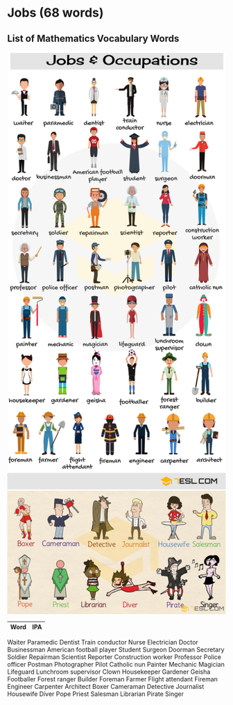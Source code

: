 # Jobs (68 words)

## List of Mathematics Vocabulary Words

![GitHub Logo](img/Jobs-Occupations-Vocabulary.jpg)
![GitHub Logo](img/types-of-jobs.jpeg)

Word | IPA
------------ | -------------
Waiter
Paramedic
Dentist
Train conductor
Nurse
Electrician
Doctor
Businessman
American football player
Student
Surgeon
Doorman
Secretary
Soldier
Repairman
Scientist
Reporter
Construction worker
Professor
Police officer
Postman
Photographer
Pilot
Catholic nun
Painter
Mechanic
Magician
Lifeguard
Lunchroom supervisor
Clown
Housekeeper
Gardener
Geisha
Footballer
Forest ranger
Builder
Foreman
Farmer
Flight attendant
Fireman
Engineer
Carpenter
Architect
Boxer
Cameraman
Detective
Journalist
Housewife
Diver
Pope
Priest
Salesman
Librarian
Pirate
Singer


